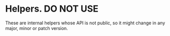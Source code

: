 # Helpers. DO NOT USE

These are internal helpers whose API is not public, so it might change in any major, minor or patch version.

